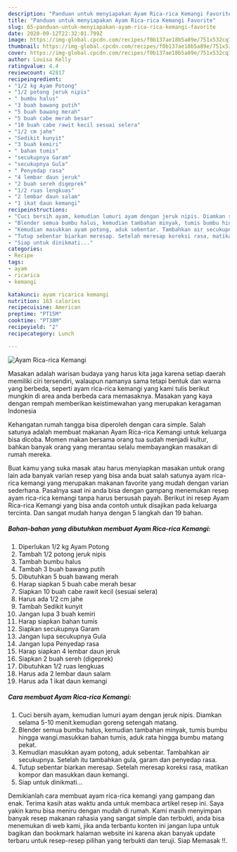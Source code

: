 ```yaml
---
description: "Panduan untuk menyiapakan Ayam Rica-rica Kemangi Favorite"
title: "Panduan untuk menyiapakan Ayam Rica-rica Kemangi Favorite"
slug: 65-panduan-untuk-menyiapakan-ayam-rica-rica-kemangi-favorite
date: 2020-09-12T22:32:01.799Z
image: https://img-global.cpcdn.com/recipes/f0b137ae18b5a89e/751x532cq70/ayam-rica-rica-kemangi-foto-resep-utama.jpg
thumbnail: https://img-global.cpcdn.com/recipes/f0b137ae18b5a89e/751x532cq70/ayam-rica-rica-kemangi-foto-resep-utama.jpg
cover: https://img-global.cpcdn.com/recipes/f0b137ae18b5a89e/751x532cq70/ayam-rica-rica-kemangi-foto-resep-utama.jpg
author: Louisa Kelly
ratingvalue: 4.4
reviewcount: 42817
recipeingredient:
- "1/2 kg Ayam Potong"
- "1/2 potong jeruk nipis"
- " bumbu halus"
- "3 buah bawang putih"
- "5 buah bawang merah"
- "5 buah cabe merah besar"
- "10 buah cabe rawit kecil sesuai selera"
- "1/2 cm jahe"
- "Sedikit kunyit"
- "3 buah kemiri"
- " bahan tumis"
- "secukupnya Garam"
- "secukupnya Gula"
- " Penyedap rasa"
- "4 lembar daun jeruk"
- "2 buah sereh digeprek"
- "1/2 ruas lengkuas"
- "2 lembar daun salam"
- "1 ikat daun kemangi"
recipeinstructions:
- "Cuci bersih ayam, kemudian lumuri ayam dengan jeruk nipis. Diamkan selama 5-10 menit.kemudian goreng setengah matang."
- "Blender semua bumbu halus, kemudian tambahan minyak, tumis bumbu hingga wangi.masukkan bahan tumis, aduk rata hingga bumbu matang pekat."
- "Kemudian masukkan ayam potong, aduk sebentar. Tambahkan air secukupnya. Setelah itu tambahkan gula, garam dan penyedap rasa."
- "Tutup sebentar biarkan meresap. Setelah meresap koreksi rasa, matikan kompor dan masukkan daun kemangi."
- "Siap untuk dinikmati..."
categories:
- Recipe
tags:
- ayam
- ricarica
- kemangi

katakunci: ayam ricarica kemangi 
nutrition: 163 calories
recipecuisine: American
preptime: "PT15M"
cooktime: "PT38M"
recipeyield: "2"
recipecategory: Lunch

---
```



![Ayam Rica-rica Kemangi](https://img-global.cpcdn.com/recipes/f0b137ae18b5a89e/751x532cq70/ayam-rica-rica-kemangi-foto-resep-utama.jpg)

Masakan adalah warisan budaya yang harus kita jaga karena setiap daerah memiliki ciri tersendiri, walaupun namanya sama tetapi bentuk dan warna yang berbeda, seperti ayam rica-rica kemangi yang kami tulis berikut mungkin di area anda berbeda cara memasaknya. Masakan yang kaya dengan rempah memberikan keistimewahan yang merupakan keragaman Indonesia

Kehangatan rumah tangga bisa diperoleh dengan cara simple. Salah satunya adalah membuat makanan Ayam Rica-rica Kemangi untuk keluarga bisa dicoba. Momen makan bersama orang tua sudah menjadi kultur, bahkan banyak orang yang merantau selalu membayangkan masakan di rumah mereka.



Buat kamu yang suka masak atau harus menyiapkan masakan untuk orang lain ada banyak varian resep yang bisa anda buat salah satunya ayam rica-rica kemangi yang merupakan makanan favorite yang mudah dengan varian sederhana. Pasalnya saat ini anda bisa dengan gampang menemukan resep ayam rica-rica kemangi tanpa harus bersusah payah.
Berikut ini resep Ayam Rica-rica Kemangi yang bisa anda contoh untuk disajikan pada keluarga tercinta. Dan sangat mudah hanya dengan 5 langkah dan 19 bahan.


<!--inarticleads1-->

##### Bahan-bahan yang dibutuhkan membuat Ayam Rica-rica Kemangi:

1. Diperlukan 1/2 kg Ayam Potong
1. Tambah 1/2 potong jeruk nipis
1. Tambah  bumbu halus
1. Tambah 3 buah bawang putih
1. Dibutuhkan 5 buah bawang merah
1. Harap siapkan 5 buah cabe merah besar
1. Siapkan 10 buah cabe rawit kecil (sesuai selera)
1. Harus ada 1/2 cm jahe
1. Tambah Sedikit kunyit
1. Jangan lupa 3 buah kemiri
1. Harap siapkan  bahan tumis
1. Siapkan secukupnya Garam
1. Jangan lupa secukupnya Gula
1. Jangan lupa  Penyedap rasa
1. Harap siapkan 4 lembar daun jeruk
1. Siapkan 2 buah sereh (digeprek)
1. Dibutuhkan 1/2 ruas lengkuas
1. Harus ada 2 lembar daun salam
1. Harus ada 1 ikat daun kemangi




<!--inarticleads2-->

##### Cara membuat  Ayam Rica-rica Kemangi:

1. Cuci bersih ayam, kemudian lumuri ayam dengan jeruk nipis. Diamkan selama 5-10 menit.kemudian goreng setengah matang.
1. Blender semua bumbu halus, kemudian tambahan minyak, tumis bumbu hingga wangi.masukkan bahan tumis, aduk rata hingga bumbu matang pekat.
1. Kemudian masukkan ayam potong, aduk sebentar. Tambahkan air secukupnya. Setelah itu tambahkan gula, garam dan penyedap rasa.
1. Tutup sebentar biarkan meresap. Setelah meresap koreksi rasa, matikan kompor dan masukkan daun kemangi.
1. Siap untuk dinikmati...




Demikianlah cara membuat ayam rica-rica kemangi yang gampang dan enak. Terima kasih atas waktu anda untuk membaca artikel resep ini. Saya yakin kamu bisa meniru dengan mudah di rumah. Kami masih menyimpan banyak resep makanan rahasia yang sangat simple dan terbukti, anda bisa menemukan di web kami, jika anda terbantu konten ini jangan lupa untuk bagikan dan bookmark halaman website ini karena akan banyak update terbaru untuk resep-resep pilihan yang terbukti dan teruji. Siap Memasak !!. 
